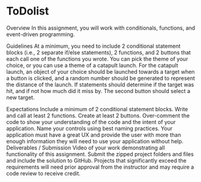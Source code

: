 # ToDolist
Overview
In this assignment, you will work with conditionals, functions, and event-driven programming.

Guidelines
At a minimum, you need to include 2 conditional statement blocks (i.e., 2 separate if/else statements), 2 functions, and 2 buttons that each call one of the functions you wrote. You can pick the theme of your choice, or you can use a theme of a catapult launch. For the catapult launch, an object of your choice should be launched towards a target when a button is clicked, and a random number should be generated to represent the distance of the launch. If statements should determine if the target was hit, and if not how much did it miss by. The second button should select a new target. 

Expectations
Include a minimum of 2 conditional statement blocks.
Write and call at least 2 functions.
Create at least 2 buttons.
Over-comment the code to show your understanding of the code and the intent of your application.
Name your controls using best naming practices.
Your application must have a great UX and provide the user with more than enough information they will need to use your application without help.
Deliverables / Submission 
Video of your work demonstrating all functionality of this assignment.
Submit the zipped project folders and files and include the solution to GitHub.
Projects that significantly exceed the requirements will need prior approval from the instructor and may require a code review to receive credit.
